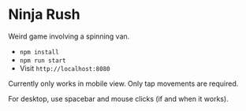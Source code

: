 # Ninja Rush

Weird game involving a spinning van. 

- `npm install`
- `npm run start`
- Visit `http://localhost:8080`

Currently only works in mobile view. Only tap movements are required.

For desktop, use spacebar and mouse clicks (if and when it works).
